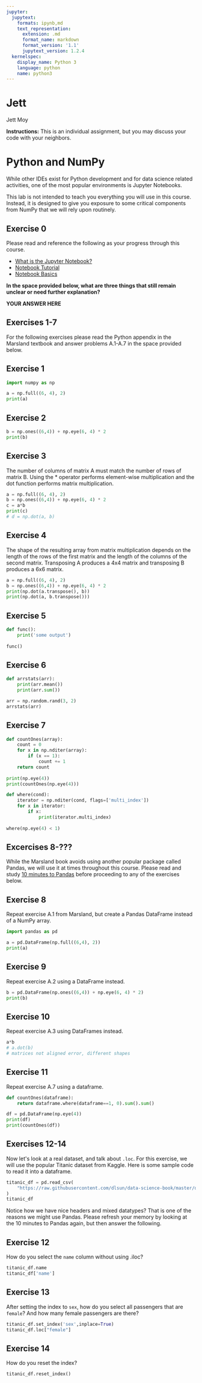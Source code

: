 ```yaml
---
jupyter:
  jupytext:
    formats: ipynb,md
    text_representation:
      extension: .md
      format_name: markdown
      format_version: '1.1'
      jupytext_version: 1.2.4
  kernelspec:
    display_name: Python 3
    language: python
    name: python3
---
```


# Jett
Jett Moy


**Instructions:** This is an individual assignment, but you may discuss your code with your neighbors.


# Python and NumPy

While other IDEs exist for Python development and for data science related activities, one of the most popular environments is Jupyter Notebooks.

This lab is not intended to teach you everything you will use in this course. Instead, it is designed to give you exposure to some critical components from NumPy that we will rely upon routinely.

## Exercise 0
Please read and reference the following as your progress through this course. 

* [What is the Jupyter Notebook?](https://nbviewer.jupyter.org/github/jupyter/notebook/blob/master/docs/source/examples/Notebook/What%20is%20the%20Jupyter%20Notebook.ipynb#)
* [Notebook Tutorial](https://www.datacamp.com/community/tutorials/tutorial-jupyter-notebook)
* [Notebook Basics](https://nbviewer.jupyter.org/github/jupyter/notebook/blob/master/docs/source/examples/Notebook/Notebook%20Basics.ipynb)

**In the space provided below, what are three things that still remain unclear or need further explanation?**


**YOUR ANSWER HERE**


## Exercises 1-7
For the following exercises please read the Python appendix in the Marsland textbook and answer problems A.1-A.7 in the space provided below.


## Exercise 1

```python
import numpy as np

a = np.full((6, 4), 2)
print(a)
```

## Exercise 2

```python
b = np.ones((6,4)) + np.eye(6, 4) * 2
print(b)
```

## Exercise 3


The number of columns of matrix A must match the number of rows of matrix B. Using the * operator performs element-wise multiplication
and the dot function performs matrix multiplication. 

```python
a = np.full((6, 4), 2)
b = np.ones((6,4)) + np.eye(6, 4) * 2
c = a*b
print(c)
# d = np.dot(a, b)
```

## Exercise 4


The shape of the resulting array from matrix multiplication depends on the length of the rows of the first matrix and the length of the
columns of the second matrix. Transposing A produces a 4x4 matrix and transposing B produces a 6x6 matrix. 

```python
a = np.full((6, 4), 2)
b = np.ones((6,4)) + np.eye(6, 4) * 2
print(np.dot(a.transpose(), b))
print(np.dot(a, b.transpose()))
```

## Exercise 5

```python
def func():
    print('some output')
    
func()
```

## Exercise 6

```python
def arrstats(arr):
    print(arr.mean())
    print(arr.sum())

arr = np.random.rand(3, 2)
arrstats(arr)
```

## Exercise 7

```python
def countOnes(array):
    count = 0
    for x in np.nditer(array):
        if (x == 1):
            count += 1
    return count
            
print(np.eye(4))
print(countOnes(np.eye(4)))
```

```python
def where(cond):
    iterator = np.nditer(cond, flags=['multi_index'])
    for x in iterator:
        if x: 
            print(iterator.multi_index)
                
where(np.eye(4) < 1)
```

## Excercises 8-???
While the Marsland book avoids using another popular package called Pandas, we will use it at times throughout this course. Please read and study [10 minutes to Pandas](https://pandas.pydata.org/pandas-docs/stable/getting_started/10min.html) before proceeding to any of the exercises below.


## Exercise 8
Repeat exercise A.1 from Marsland, but create a Pandas DataFrame instead of a NumPy array.

```python
import pandas as pd

a = pd.DataFrame(np.full((6,4), 2))
print(a)
```

## Exercise 9
Repeat exercise A.2 using a DataFrame instead.

```python
b = pd.DataFrame(np.ones((6,4)) + np.eye(6, 4) * 2)
print(b)
```

## Exercise 10
Repeat exercise A.3 using DataFrames instead.

```python
a*b
# a.dot(b)
# matrices not aligned error, different shapes
```

## Exercise 11
Repeat exercise A.7 using a dataframe.

```python
def countOnes(dataframe):
    return dataframe.where(dataframe==1, 0).sum().sum()

df = pd.DataFrame(np.eye(4))
print(df)
print(countOnes(df))
```

## Exercises 12-14
Now let's look at a real dataset, and talk about ``.loc``. For this exercise, we will use the popular Titanic dataset from Kaggle. Here is some sample code to read it into a dataframe.

```python
titanic_df = pd.read_csv(
    "https://raw.githubusercontent.com/dlsun/data-science-book/master/data/titanic.csv"
)
titanic_df
```

Notice how we have nice headers and mixed datatypes? That is one of the reasons we might use Pandas. Please refresh your memory by looking at the 10 minutes to Pandas again, but then answer the following.


## Exercise 12
How do you select the ``name`` column without using .iloc?

```python
titanic_df.name
titanic_df['name']
```

## Exercise 13
After setting the index to ``sex``, how do you select all passengers that are ``female``? And how many female passengers are there?

```python
titanic_df.set_index('sex',inplace=True)
titanic_df.loc["female"]
```

## Exercise 14
How do you reset the index?

```python
titanic_df.reset_index()
```

```python

```

